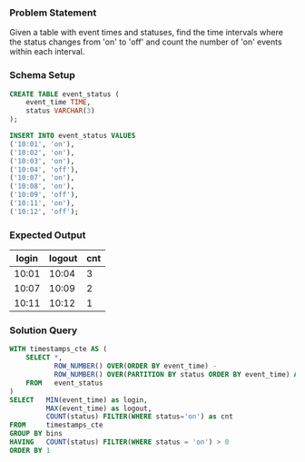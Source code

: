### Problem Statement

Given a table with event times and statuses, find the time intervals where the status changes from 'on' to 'off' and count the number of 'on' events within each interval.

### Schema Setup

```sql
CREATE TABLE event_status (
    event_time TIME,
    status VARCHAR(3)
);

INSERT INTO event_status VALUES 
('10:01', 'on'),
('10:02', 'on'),
('10:03', 'on'),
('10:04', 'off'),
('10:07', 'on'),
('10:08', 'on'),
('10:09', 'off'),
('10:11', 'on'),
('10:12', 'off');
```

### Expected Output

| login | logout | cnt |
|-------|--------|-----|
| 10:01 | 10:04  | 3   |
| 10:07 | 10:09  | 2   |
| 10:11 | 10:12  | 1   |

### Solution Query

```sql
WITH timestamps_cte AS (
    SELECT *,
           ROW_NUMBER() OVER(ORDER BY event_time) -
           ROW_NUMBER() OVER(PARTITION BY status ORDER BY event_time) AS bins
    FROM   event_status
)
SELECT   MIN(event_time) as login, 
         MAX(event_time) as logout, 
         COUNT(status) FILTER(WHERE status='on') as cnt
FROM     timestamps_cte 
GROUP BY bins
HAVING   COUNT(status) FILTER(WHERE status = 'on') > 0 
ORDER BY 1
``` 

